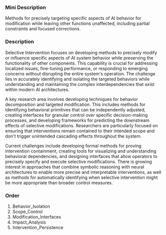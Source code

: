 ### Mini Description

Methods for precisely targeting specific aspects of AI behavior for modification while leaving other functions unaffected, including partial constraints and focused corrections.

### Description

Selective Intervention focuses on developing methods to precisely modify or influence specific aspects of AI system behavior while preserving the functionality of other components. This capability is crucial for addressing localized issues, fine-tuning performance, or responding to emerging concerns without disrupting the entire system's operation. The challenge lies in accurately identifying and isolating the targeted behaviors while understanding and maintaining the complex interdependencies that exist within modern AI architectures.

A key research area involves developing techniques for behavior decomposition and targeted modification. This includes methods for identifying behavioral primitives that can be independently adjusted, creating interfaces for granular control over specific decision-making processes, and developing frameworks for predicting the downstream effects of selective modifications. Researchers are particularly focused on ensuring that interventions remain contained to their intended scope and don't trigger unintended cascading effects throughout the system.

Current challenges include developing formal methods for proving intervention containment, creating tools for visualizing and understanding behavioral dependencies, and designing interfaces that allow operators to precisely specify and execute selective modifications. There is growing interest in approaches that combine symbolic reasoning with neural architectures to enable more precise and interpretable interventions, as well as methods for automatically identifying when selective intervention might be more appropriate than broader control measures.

### Order

1. Behavior_Isolation
2. Scope_Control
3. Modification_Interfaces
4. Impact_Analysis
5. Intervention_Persistence

